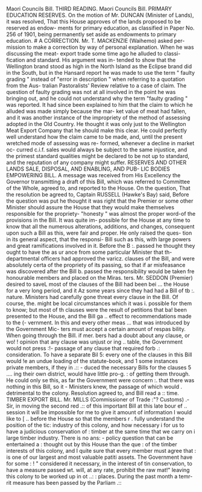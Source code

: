 Maori Councils Bill. THIRD READING. Maori Councils Bill. PRIMARY EDUCATION RESERVES. On the motion of Mr. DUNCAN (Minister of Lands), it was resolved, That this House approves of the lands proposed to be reserved as endow- ments for primary education, as classified in Paper No. 256 of 1901, being permanently set aside as endowments to primary education. # A CORRECTION. Mr. T. MACKENZIE (Waihemo) asked per- mission to make a correction by way of personal explanation. When he was discussing the meat- export trade some time ago he alluded to classi- fication and standard. His argument was in- tended to show that the Wellington brand stood as high in the North Island as the Eclipse brand did in the South, but in the Hansard report he was made to use the term " faulty grading " instead of "error in description " when referring to a quotation from the Aus- tralian Pastoralists' Review relative to a case of claim. The question of faulty grading was not at all involved in the point he was bringing out, and he could not understand why the term "faulty grading " was reported. It had since been explained to him that the claim to which he alluded was made simply because the mar- ket value of meat had fallen, and it was another instance of the impropriety of the method of assessing adopted in the Old Country. He thought it was only just to the Wellington Meat Export Company that he should make this clear. He could perfectly well understand how the claim came to be made, and, until the present wretched mode of assessing was re- formed, whenever a decline in market oc- curred c.i.f. sales would always be subject to the same injustice, and the primest standard qualities might be declared to be not up to standard, and the reputation of any company might suffer. RESERVES AND OTHER LANDS SALE, DISPOSAL, AND ENABLING, AND PUB- LIC BODIES EMPOWERING BILL. A message was received from His Excellency the Governor transmitting a draft of this Bill, which was referred to Committee of the Whole, agreed to, and reported to the House. On the question, That the resolution be agreed to, Captain RUSSELL (Hawke's Bay) said, Before the question was put he thought it was right that the Premier or some other Minister should assure the House that they would make themselves responsible for the propriety- "honesty " was almost the proper word-of the provisions in the Bill. It was quite im- possible for the House at any time to know that all the numerous alterations, additions, and changes, consequent upon such a Bill as this, were fair and proper. He only raised the ques- tion in its general aspect, that the responsi- Bill such as this, with large powers and great ramifications involved in it. Before the B :. passed he thought they ought to have the as ur ance from some particular Minister that th- departmental officers had approved the varicz. clauses of the Bill, and were absolutely certa of the propriety of its passing, so that if ar misfeasance was discovered after the Bill b. passed the responsibility would be taken fre honourable members and placed on the Miras. ters. Mr. SEDDON (Premier) desired to saveL most of the clauses of the Bill had been bei ... the House for a very long period, and it Az some years since they had had a Bill of tb :. nature. Ministers had carefully gone threat every clause in the Bill. Of course, the. might be local circumstances which it was i. possible for them to know; but most of th clauses were the result of petitions that ba! been presented to the House, and the Bill ga .. effect to recommendations made to the (- vernment. In this and every other meas ... that was introduced by the Government Mic- ters must accept a certain amount of respas bility. When going through the Bill. if mer. bers had a doubt about any clause, or wo! ! opinion that any clause was unjust or ing .. table, the Government would not press :!- passage of any clause that required forb .: consideration. To have a separate Bil 5: every one of the clauses in this Bill would !e an undue loading of the statute-book, and 1 some instances private members, if they in .:: - duced the necessary Bills for the clauses 5 .... ing their own district, would have little pro-g. : of getting them through. He could only se this, as far the Government were concern :. that there was nothing in this Bill, so it - Ministers knew, the passage of which would . detrimental to the colony. Resolution agreed to, and Bill read a :: time. TIMBER EXPORT BILL. Mr. MILLS (Commissioner of Trade :"? Customs) .- Sir, in moving the second red .:: of this important Bill at this late bour ef .. session it will be impossible for me to give it amount of information I would like to [ .. before the House so that the members r . fully understand the position of the tic: industry of this colony, and how necessary i for us to have a judicious conservation of : timber at the same time that we carry on i large timber industry. There is no ans: - policy question that can be entertained a : thought out by this House than the que : of the timber interests of this colony, and I quite sure that every member must agree that : is one of our largest and most valuable patiti assets. The Government have for some : ! " considered it necessary, in the interest of tin conservation, to have a measure passed wt. will, at any rate, prohibit the raw mat!" leaving this colony to be worked up in ot ..: : places. During the past month a temr-rit measure has been passed by the Parliam .:: 